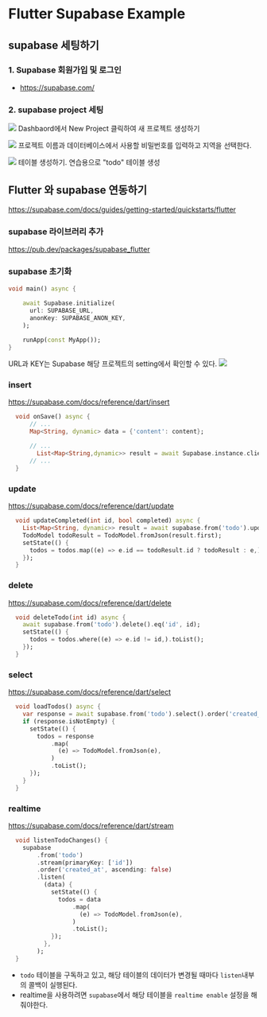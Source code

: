 # Flutter Supabase Example
## supabase 세팅하기
### 1. Supabase 회원가입 및 로그인
- https://supabase.com/

### 2. supabase project 세팅
![](/readme/image01.png)
Dashbaord에서 New Project 클릭하여 새 프로젝트 생성하기

![](/readme/image02.png)
프로젝트 이름과 데이터베이스에서 사용할 비밀번호를 입력하고 지역을 선택한다.

![](/readme/image03.png)
테이블 생성하기. 연습용으로 "todo" 테이블 생성

## Flutter 와 supabase 연동하기
https://supabase.com/docs/guides/getting-started/quickstarts/flutter

### supabase 라이브러리 추가
https://pub.dev/packages/supabase_flutter

### supabase 초기화
```dart
void main() async {
  
    await Supabase.initialize(
      url: SUPABASE_URL,
      anonKey: SUPABASE_ANON_KEY,
    );

    runApp(const MyApp());
}
```
URL과 KEY는 Supabase 해당 프로젝트의 setting에서 확인할 수 있다.
![](readme/image04.png)


### insert
https://supabase.com/docs/reference/dart/insert
```dart
  void onSave() async {
      // ...
      Map<String, dynamic> data = {'content': content};
      
      // ...
        List<Map<String,dynamic>> result = await Supabase.instance.client.from('todo').insert(data).select();
      // ...
  }
```


### update
https://supabase.com/docs/reference/dart/update
```dart
  void updateCompleted(int id, bool completed) async {
    List<Map<String, dynamic>> result = await supabase.from('todo').update({'completed' : completed}).eq('id', id).select();
    TodoModel todoResult = TodoModel.fromJson(result.first);
    setState(() {
      todos = todos.map((e) => e.id == todoResult.id ? todoResult : e,).toList();
    });
  }
```

### delete
https://supabase.com/docs/reference/dart/delete
```dart
  void deleteTodo(int id) async {
    await supabase.from('todo').delete().eq('id', id);
    setState(() {
      todos = todos.where((e) => e.id != id,).toList();
    });
  }
```

### select
https://supabase.com/docs/reference/dart/select
```dart
  void loadTodos() async {
    var response = await supabase.from('todo').select().order('created_at', ascending: false);
    if (response.isNotEmpty) {
      setState(() {
        todos = response
            .map(
              (e) => TodoModel.fromJson(e),
            )
            .toList();
      });
    }
  }
```

### realtime
https://supabase.com/docs/reference/dart/stream
```dart
  void listenTodoChanges() {
    supabase
        .from('todo')
        .stream(primaryKey: ['id'])
        .order('created_at', ascending: false)
        .listen(
          (data) {
            setState(() {
              todos = data
                  .map(
                    (e) => TodoModel.fromJson(e),
                  )
                  .toList();
            });
          },
        );
  }
```
- `todo` 테이블을 구독하고 있고, 해당 테이블의 데이터가 변경될 때마다 `listen`내부의 콜백이 실행된다.
- realtime을 사용하려면 `supabase`에서 해당 테이블을 `realtime enable` 설정을 해줘야한다.